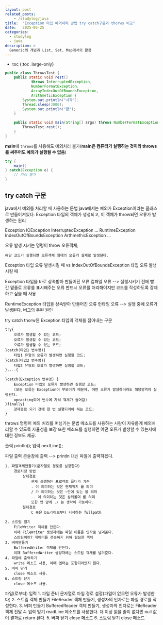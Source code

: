 ```yaml
---
layout: post
related_posts:
    - /studylog/java
title:  "Exception 타입 예외처리 방법 try catch구문과 thorws 비교"
date:   2025-06-25
categories:
  - studylog
  - java
description: >
  Generic의 개념과 List, Set, Map에서의 활용
---
```

* toc
{:toc .large-only}

```java
public class ThrowsTest {
	public static void rest() 
			throws InterruptedException,
			NumberFormatException,
			ArrayIndexOutOfBoundsException,
			ArithmeticException {
		System.out.println("시작");
		Thread.sleep(3000);
		System.out.println("끝");
	}
	
	public static void main(String[] args) throws NumberFormatException, ArrayIndexOutOfBoundsException, ArithmeticException, InterruptedException {
		ThrowsTest.rest();
	}
}
```

**main**에 `throws`를 사용해도 예외처리 불가(**main은 컴퓨터가 실행하는 것이라 throws를 써주어도 예외가 실행될 수 없음**)
```java
try {
	main()
} catch(Exception e) {
	// 처리 불가
}
```


## try catch 구문
java에서 예외를 처리할 때 사용하는 문법
java에서는 예외가 Exception이라는 클래스로 만들어져있다.
Exception 타입의 객체가 생성되고, 이 객체가 throw되면 오류가 발생하는 원리

Exception
	IOException
	InterruptedException
	...
	RuntimeException
		IndexOutOfBoundsException
		ArthmethicException
		...

오류 발생 시키는 명령어
	throw 오류객체;
	
	해당 코드가 실행되면 오류객체 형태의 오류가 실제로 발생된다.

Exception 타입 오류 발생시킬 때 vs IndexOutOfBoundsException 타입 오류 발생시킬 때

Exception 타입을 바로 상속받아 만들어진 오류
	컴파일 오류 --> 실행시키기 전에 빨간 밑줄로 오류를 표시해주는 오류
			  반드시 오류를 처리해야지만 코드를 작성하도록 강제하고 싶을 때 사용

RuntimeException 타입을 상속받아 만들어진 오류
	런타임 오류 --> 실행 중에 오류가 발생된다.
			  버그의 주된 원인



try catch
	thorw된 Exception 타입의 객체를 잡아내는 구문

	try{
		오류가 발생할 수 있는 코드;
		오류가 발생할 수 있는 코드;
		오류가 발생할 수 있는 코드;
	}catch(타입1 변수명){
		타입1 유형의 오류가 발생하면 실행할 코드;
	}catch(타입2 변수명){
		타입2 유형의 오류가 발생하면 실행할 코드;
	}....{

	}catch(Exception 변수명) {
		Exception 타입의 오류가 발생하면 실행할 코드;
		(모든 오류는 Exception이 부모이기 때문에, 어떤 오류가 발생하더라도 해당영역이 실행된다.
		upcasting되어 변수에 자식 객체가 들어감)
	}finally{
		강제종료 되기 전에 한 번 실행되어야 하는 코드;
	}



throws 명령어
	예외 처리를 떠넘기는 문법
	메소드를 사용하는 사람이 자유롭게 예외처리할 수 있도록 자율성을 보장
	또한 메소드를 실행하면 어떤 오류가 발생할 수 있는지에 대한 정보도 제공.

출력
	println();
입력
	nextLine();

파일 출력
	콘솔창에 출력 --> println 대신 파일에 출력하겠다.

	1. 파일객체만들기(문자열로 경로를 설정한다)
		경로지정 방법
			상대경로
				현재 실행하는 프로젝트 폴더가 기준
				. 이 의미하는 것은 현재위치 를 의미
				/ 가 의미하는 것은 ~안에 있는 을 의미
				.. 이 의미하는 것은 상위폴더 를 의미
				또한 맨 앞에 ./ 는 생략이 가능하다.
			절대경로
				C 혹은 D드라이브부터 시작하는 fullpath

	2. 스트림 열기
		FileWriter 객체를 만든다.
		이때 FileWriter 생성자에는 파일 이름을 인자로 넘겨준다.
		스트림이란? 데이터를 전송하기 위해 필요한 객체
	3. 버퍼만들기
		BufferedWriter 객체를 만든다.
		이때 BufferedWriter 생성자에는 스트림 객체를 넘겨준다.
	4. 파일에 출력하기
		write 메소드 사용, 이때 엔터는 포함되어있지 않다.
	5. 버퍼 닫기
		close 메소드 사용.
	6. 스트림 닫기
		close 메소드 사용.

파일(로부터) 입력
	1. 파일 준비
		문자열로 파일 경로 설정(파일이 없으면 오류가 발생한다)
	2. 스트림 객체 만들기
		FileReader 객체 만들기, 생성자의 인자로는 파일 경로를 작성한다.
	3. 버퍼 만들기
		BufferedReader 객체 만들기, 생성자의 인자로는 FileReader 객체 전달
	4. 입력 받기
		readLine 메소드를 사용한다.
		더 이상 읽을 줄이 없다면 null 값이 결과로 return 된다.
	5. 버퍼 닫기
		close 메소드
	6. 스트림 닫기
		close 메소드



























